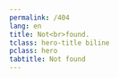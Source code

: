 ```yaml
---
permalink: /404
lang: en
title: Not<br>found.
tclass: hero-title biline
pclass: hero
tabtitle: Not found
---
```

